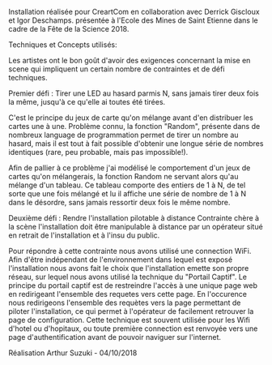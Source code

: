 Installation réalisée pour CreartCom en collaboration avec Derrick Giscloux et Igor Deschamps.
présentée à l'Ecole des Mines de Saint Etienne dans le cadre de la Fête de la Science 2018.

Techniques et Concepts utilisés:

Les artistes ont le bon goût d'avoir des exigences concernant la mise en scene qui impliquent un certain nombre de contraintes et de défi techniques.

Premier défi : Tirer une LED au hasard parmis N, sans jamais tirer deux fois la même, jusqu'à ce qu'elle ai toutes été tirées.

C'est le principe du jeux de carte qu'on mélange avant d'en distribuer les cartes une à une.
Problème connu, la fonction "Random", présente dans de nombreux language de programmation permet de tirer un nombre au hasard, mais il est tout à fait possible d'obtenir une longue série de nombres identiques (rare, peu probable, mais pas impossible!).

Afin de pallier à ce problème j'ai modélisé le comportement d'un jeux de cartes qu'on mélangerais, la fonction Random ne servant alors qu'au mélange d'un tableau. Ce tableau comporte des entiers de 1 à N, de tel sorte que une fois mélangé et lu il affiche une série de nombre de 1 à N dans le désordre, sans jamais ressortir deux fois le même nombre.

Deuxième défi : Rendre l'installation pilotable à distance
Contrainte chère à la scène l'installation doit être manipulable à distance par un opérateur situé en retrait de l'installation et à l'insu du public.

Pour répondre à cette contrainte nous avons utilisé une connection WiFi.
Afin d'être indépendant de l'environnement dans lequel est exposé l'installation nous avons fait le choix que l'installation emette son propre réseau, sur lequel nous avons utilisé la technique du "Portail Captif".
Le principe du portail captif est de restreindre l'accès à une unique page web en redirigeant l'ensemble des requetes vers cette page.
En l'occurence nous redirigeons l'ensemble des requètes vers la page permettant de piloter l'installation, ce qui permet à l'opérateur de facilement retrouver la page de configuration.
Cette technique est souvent utilisée pour les Wifi d'hotel ou d'hopitaux, ou toute première connection est renvoyée vers une page d'authentification avant de pouvoir naviguer sur l'internet.

Réalisation Arthur Suzuki - 04/10/2018

